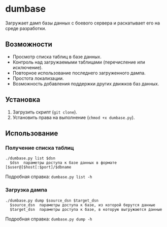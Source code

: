 dumbase
=======

Загружает дамп базы данных с боевого сервера и раскатывает его на среде разработки.


Возможности
-----------

* Просмотр списка таблиц в базе данных.
* Контроль над загружаемыми таблицами (перечисление или исключение).
* Повторное использование последнего загруженного дампа.
* Простота локализации.
* Возможность добавления поддержки других движков баз данных.


Установка
---------

1. Загрузить скрипт (`git clone`).
1. Установить права на выполнение (`chmod +x dumbase.py`).


Использование
-------------

### Получение списка таблиц ###

```
./dumbase.py list $dsn
  $dsn  параметры доступа к базе данных в формате [$user@]$host[:$port]/$dbname
```

Подробная справка: `dumbase.py list -h`


### Загрузка дампа ###

```
./dumbase.py dump $source_dsn $target_dsn
  $source_dsn  параметры доступа к базе, из которой берутся данные
  $target_dsn  параметры доступа к базе, в которую выгружаются данные
```

Подробная справка: `dumbase.py dump -h`

